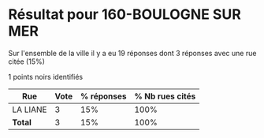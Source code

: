 # Résultat pour 160-BOULOGNE SUR MER

Sur l'ensemble de la ville il y a eu 19 réponses dont 3 réponses avec une rue citée (15%)

1 points noirs identifiés

| Rue | Vote | % réponses | % Nb rues cités|
|-----|------|------------|----------------|
| LA LIANE | 3 | 15% | 100%|
| **Total** | 3 | 15% | 100%|

